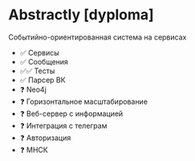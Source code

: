 # Abstractly [dyploma]

Событийно-ориентированная система на сервисах
- ✅ Сервисы
- ✅ Сообщения
- ✅✅ Тесты
- ✅ Парсер ВК
- ❓ Neo4j
- ❓ Горизонтальное масштабирование
- ❓ Веб-сервер с информацией
- ❓ Интеграция с телеграм
- ❓ Авторизация
- ❓ МНСК
